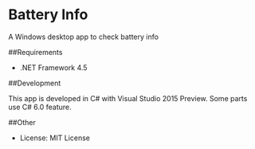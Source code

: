 ﻿Battery Info
============

A Windows desktop app to check battery info

##Requirements

 * .NET Framework 4.5

##Development

This app is developed in C# with Visual Studio 2015 Preview. Some parts use C# 6.0 feature.

##Other

 - License: MIT License